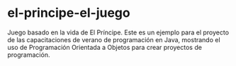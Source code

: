 # el-principe-el-juego
Juego basado en la vida de El Príncipe. Este es un ejemplo para el proyecto de las capacitaciones de verano de programación en Java, mostrando el uso de Programación Orientada a Objetos para crear proyectos de programación.
